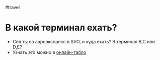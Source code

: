 #travel 

# В какой терминал ехать?

- Сел ты на аэроэкспресс в SVO, и куда ехать? В терминал B,C или D,E?
- Узнать это можно в [онлайн-табло](https://www.svo.aero/ru/departure/timetable)